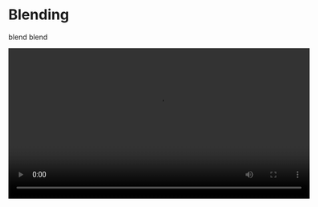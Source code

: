 # Blending
blend blend

<video width="600" controls>
  <source src="media/blubblubblub.mp44" type="video/mp4">
  Your browser does not support the video tag.
</video>

